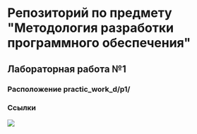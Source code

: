 # Репозиторий по предмету "Методология разработки программного обеспечения" 


## Лабораторная работа №1
### Расположение practic_work_d/p1/
### Ссылки

<a href="https://codeclimate.com/github/mikaereli/practic_work_d/maintainability"><img src="https://api.codeclimate.com/v1/badges/44cb2295c0a8c3b38cfd/maintainability" /></a> 